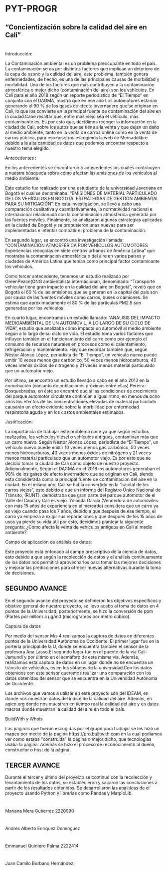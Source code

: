 # PYT-PROGR

## “Concientización sobre la calidad del aire en Cali”

# 
Introducción: 

La Contaminación ambiental es un problema preocupante en todo el país. La contaminación se da por distintos factores que implican un deterioro de la capa de ozono y la calidad del aire, este problema, también genera enfermedades, de hecho, es una de las principales causas de morbilidad y mortalidad. Uno de los factores que más contribuyen a la contaminación atmosférica o mejor dicho (contaminación del aire) son los vehículos. En Cali para el año 2018 según un reporte periodístico de “El Tiempo” en conjunto con el DAGMA, mostró que en ese año Los automotores estarían generando el 90 % de los gases de efecto invernadero que se originan en Cali, lo que los convierte en la principal fuente de contaminación del aire en la ciudad.Cabe resaltar que, entre más viejo sea el vehículo, más contaminante es. Es por esto que, decidimos recoger la  información en la ciudad de Cali, sobre los autos que se tiene a la venta y que dejan un daño al medio ambiente, tanto en la venta de carros online como en la venta de carros pública, para eso nosotros escogimos la web de Mercadolibre debido a la alta cantidad de datos que podemos encontrar respecto a nuestro tema elegido.

Antecedentes : 

En los antecedentes se encontraron 5 antecedentes los cuales contribuyen a nuestra búsqueda sobre cómo afectan las emisiones de los vehículos al medio ambiente. 

Este estudio fue realizado por una estudiante de la universidad Javeriana en Bogotá el cual se denominaba: “EMISIONES DE MATERIAL PARTICULADO DE LOS VEHÍCULOS EN BOGOTÁ. ESTRATEGIAS DE GESTIÓN AMBIENTAL PARA SU MITIGACIÓN”. En esta investigación, se llevó a cabo una comparación cualitativa y cuantitativamente, la normatividad nacional e internacional relacionada con la contaminación atmosférica generada por las fuentes móviles. Finalmente, se analizaron algunas estrategias aplicadas en la ciudad de Bogotá y se propusieron unas nuevas para ser implementadas e intentar combatir el problema de la contaminación. 

En segundo lugar, se encontró una investigación llamada: “CONTAMINACIÓN ATMOSFÉRICA POR VEHÍCULOS AUTOMOTORES Experiencias recogidas en siete centros urbanos de América Latina”
que mostraba la contaminación atmosférica o del aire en varios países y ciudades de América Latina que tenían como principal factor contaminante los vehículos.

Como tercer antecedente, tenemos un estudio realizado por GreenPeace(ONG​ ambientalista internacional), denominado: “Transporte vehicular tiene gran impacto en la calidad del aire en Bogotá”, reveló que en Bogotá el 60 % de las emisiones que se generan en la capital del país son por causa de las fuentes móviles como carros, buses o camiones. Se estima que aproximadamente el 80 % de las partículas PM2.5 son generadas por los vehículos.

En cuarto lugar, encontramos un estudio llamado: “ANÁLISIS DEL IMPACTO MEDIOAMBIENTAL DE UN AUTOMÓVIL, A LO LARGO DE SU CICLO DE VIDA”, estudio que analizaba cómo impacta un automóvil al medio ambiente según a lo largo de su ciclo de vida. El estudio toma varios factores que influyen también en el funcionamiento del carro como por ejemplo el consumo de recursos naturales en procesos como el calentamiento, refrigeración y mantenimiento. Hay que recordar también que, según Néstor Alonso López, periodista de “El Tiempo”, un vehículo nuevo puede emitir 10 veces menos gas carbónico, 50 veces menos hidrocarburos, 40 veces menos óxidos de nitrógeno y 21 veces menos material particulado que un automotor viejo. 

Por último, se encontró un estudio llevado a cabo en el año 2013 en la conurbación (conjunto de poblaciones próximas entre ellas) Pereira-Dosquebradas, en éste se encontró que  si las condiciones de crecimiento del parque automotor circulante continúan a igual ritmo, en menos de ocho años los efectos de las concentraciones elevadas de material particulado causarán un efecto evidente sobre la morbilidad por enfermedad respiratoria aguda y en los costos ambientales estimados. 

Justificación: 

La importancia de trabajar este problema nace ya que según estudios realizados, los vehículos diésel o vehículos antiguos, contaminan más que un carro nuevo. Según Néstor Alonso López, periodista de “El Tiempo”, un vehículo nuevo puede emitir 10 veces menos gas carbónico, 50 veces menos hidrocarburos, 40 veces menos óxidos de nitrógeno y 21 veces menos material particulado que un automotor viejo. Es por esto que se decidió tomar la ciudad de Cali como objeto de nuestro proyecto. Adicionalmente, Según el DAGMA en el 2018 los automotores generaban el 90% de los gases de efecto invernadero que se originan en Cali, siendo esta considerada como la principal fuente de contaminación del aire en la ciudad. En el mismo año, Cali se había convertido en la “capital de los carros viejos”, esto debido a que un informe del Registro Único Nacional de Tránsito, (RUNT), demostraba que gran parte del parque automotor de el Valle del Cauca y Cali es viejo. Yolanda García (Vendedora de automóviles con más 15 años de experiencia en el mercado) considera que un carro ya es viejo cuando pasa los 7 años, debido a que después de ese tiempo, el carro ya empieza a exigir sus reparaciones y que después de los 15 años de usos ya pierde su vida útil por esto, decidimos plantear la siguiente pregunta: ¿Cómo afecta la venta de vehículos antiguos en Cali  al medio ambiente?

Campo de aplicación de análisis de datos:

Este proyecto está enfocado al campo prescriptivo de la ciencia de datos, esto debido a que según la recolección de datos y el análisis continuamente de los datos nos permitirá aprovecharlos para tomar las mejores decisiones y mejorar las predicciones para ofrecer nuevas alternativas durante la toma de decisiones.

## SEGUNDO AVANCE 

En el segundo avance del proyecto se definieron los objetivos especificos y objetivo general de nuestro proyecto,  se llevo acabo al toma de datos en 4 puntos de la Universidad, posteriormente, se hizo la conversión de ppm (Partes por millón) a µg/m3 (microgramos por metro cúbico). 

Captura de datos  

Por medio del sensor Mq-4 realizamos la captura de datos en diferentes puntos de la Universidad Autónoma de Occidente. El primer lugar fue en la portería principal de la U, donde se encuentra también el sensor de la profesora Ana Lasso.El segundo lugar fue en el puente de la vía Cali-Jamundí  y por último en el semáforo de esta misma vía. Además, realizamos esta captura de datos en un lugar donde no se encuentra un tránsito de vehículos, es en los sótanos de la universidad.Con los datos obtenidos con este sensor queremos realizar una comparación con los datos obtenidos del sensor que se encuentra en la Universidad Autónoma de Occidente. 

Los archivos que vamos a utilizar en este proyecto son del IDEAM, en donde nos muestran datos del índice de la calidad del aire. Además, en aqicn.org donde nos muestran en tiempo real la calidad del aire y en datos macros donde muestran la calidad del aire en todo el país.   

BuildWith y WhoIs

Las paginas que fueron escogidas por el grupo para trabajar se les hizo un mapeo por medio de la pagina https://pro.builtwith.com en la cual podiamos ver como estaba "construida" la página o mejor dicho, que tecnologias usaba la pagina. Además se hizo el proceso de reconocimiento al dueño, constructor o host de la página.

## TERCER AVANCE

Durante el tercer y último del proyecto se continuó con la recolección y levantamiento de los datos, se establecieron y sacaron las conclusiones a partir de los resultados obtenidos. Se desarrollaron las analiticas de el proyecto usando Python y librerias como Pandas y MatploLib.

#
Mariana Mera Gutierrez 2220990
#
Andrés Alberto Enríquez Domínguez
#
Emmanuel Quintero Palma  2222414
#
Juan Camilo Burbano Hernández.



